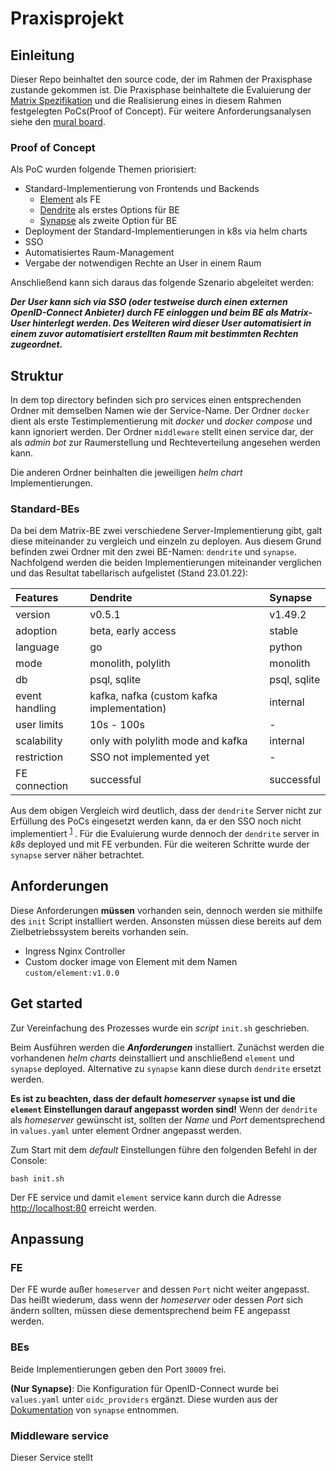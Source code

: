 # Praxisprojekt

## Einleitung

Dieser Repo beinhaltet den source code, der im Rahmen der Praxisphase zustande gekommen ist. Die Praxisphase beinhaltete
die Evaluierung der [Matrix Spezifikation](https://spec.matrix.org/latest/) und die Realisierung eines in diesem Rahmen
festgelegten PoCs(Proof of Concept). Für weitere Anforderungsanalysen siehe den
[mural board](https://app.mural.co/t/sprinteins1549/m/sprinteins1549/1636105317890/65870bfda3ff79f8b53c2345e2c8d79a2ef7f938?sender=15c9e8be-0d6a-418c-80b6-0b89ec5eb49d).

### Proof of Concept

Als PoC wurden folgende Themen priorisiert:

- Standard-Implementierung von Frontends und Backends
  - [Element](https://github.com/vector-im/element-web) als FE
  - [Dendrite](https://github.com/matrix-org/dendrite) als erstes Options für BE
  - [Synapse](https://github.com/matrix-org/synapse) als zweite Option für BE
- Deployment der Standard-Implementierungen in k8s via helm charts
- SSO
- Automatisiertes Raum-Management
- Vergabe der notwendigen Rechte an User in einem Raum

Anschließend kann sich daraus das folgende Szenario abgeleitet werden:

___Der User kann sich via SSO (oder testweise durch einen externen OpenID-Connect Anbieter) durch FE einloggen und beim
BE als Matrix-User hinterlegt werden. Des Weiteren wird dieser User automatisiert in einem zuvor automatisiert erstellten
Raum mit bestimmten Rechten zugeordnet.___

## Struktur

In dem top directory befinden sich pro services einen entsprechenden Ordner mit demselben Namen wie der Service-Name.
Der Ordner `docker` dient als erste Testimplementierung mit _docker_ und _docker compose_ und kann ignoriert werden. Der
Ordner `middleware` stellt einen service dar, der als _admin bot_ zur Raumerstellung und Rechteverteilung angesehen
werden kann.

Die anderen Ordner beinhalten die jeweiligen _helm chart_ Implementierungen.

### Standard-BEs

Da bei dem Matrix-BE zwei verschiedene Server-Implementierung gibt, galt diese miteinander zu vergleich und einzeln zu
deployen. Aus diesem Grund befinden zwei Ordner mit den zwei BE-Namen: `dendrite` und `synapse`. Nachfolgend werden die
beiden Implementierungen miteinander verglichen und das Resultat tabellarisch aufgelistet (Stand 23.01.22):
 
| Features       | Dendrite                                   | Synapse      |
|:---------------|:-------------------------------------------|:-------------|
| version        | v0.5.1                                     | v1.49.2      |
| adoption       | beta, early access                         | stable       |
| language       | go                                         | python       |
| mode           | monolith, polylith                         | monolith     |
| db             | psql, sqlite                               | psql, sqlite |
| event handling | kafka, nafka (custom kafka implementation) | internal     |
| user limits    | 10s - 100s                                 | -            |
| scalability    | only with polylith mode and kafka          | internal     |
| restriction    | SSO not implemented yet                    | -            |
| FE connection  | successful                                 | successful   |

Aus dem obigen Vergleich wird deutlich, dass der `dendrite` Server nicht zur Erfüllung des PoCs eingesetzt werden kann,
da er den SSO noch nicht implementiert <sup> [1](https://github.com/matrix-org/dendrite/pull/2014) </sup>.
Für die Evaluierung wurde dennoch der `dendrite` server in _k8s_ deployed und mit FE verbunden. Für die weiteren Schritte
wurde der `synapse` server näher betrachtet.

## Anforderungen

Diese Anforderungen __müssen__ vorhanden sein, dennoch werden sie mithilfe des `init` Script installiert werden.
Ansonsten müssen diese bereits auf dem Zielbetriebssystem bereits vorhanden sein. 

- Ingress Nginx Controller
- Custom docker image von Element mit dem Namen `custom/element:v1.0.0`

## Get started

Zur Vereinfachung des Prozesses wurde ein _script_ `init.sh` geschrieben.

Beim Ausführen werden die __*Anforderungen*__ installiert. Zunächst werden die vorhandenen _helm charts_ deinstalliert
und anschließend `element` und `synapse` deployed. Alternative zu `synapse` kann diese durch `dendrite` ersetzt werden.

__Es ist zu beachten, dass der default *homeserver* `synapse` ist und die `element` Einstellungen
darauf angepasst worden sind!__ Wenn der `dendrite` als *homeserver* gewünscht ist, sollten der _Name_ und _Port_
dementsprechend in `values.yaml` unter element Ordner angepasst werden.

Zum Start mit dem *default* Einstellungen führe den folgenden Befehl in der Console:

```shell
bash init.sh
```

Der FE service und damit `element` service kann durch die Adresse [http://localhost:80](http://localhost:80) erreicht
werden.

## Anpassung

### FE

Der FE wurde außer `homeserver` and dessen `Port` nicht weiter angepasst. Das heißt wiederum, dass wenn der *homeserver*
oder dessen *Port* sich ändern sollten, müssen diese dementsprechend beim FE angepasst werden.

### BEs

Beide Implementierungen geben den Port `30009` frei.

__(Nur Synapse)__: Die Konfiguration für OpenID-Connect wurde bei `values.yaml` unter `oidc_providers` ergänzt. Diese
wurden aus der [Dokumentation](https://matrix-org.github.io/synapse/latest/openid.html) von `synapse` entnommen.


### Middleware service

Dieser Service stellt 
